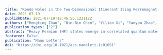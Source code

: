 ```yaml
---
title: "Kondo Holes in the Two-Dimensional Itinerant Ising Ferromagnet Fe3GeTe2"
date: 2021-07-19
publishDate: 2021-07-19T12:46:56.123112Z
authors: ["Mengting Zhao", "Bin-Bin Chen", "Yilian Xi", "Yanyan Zhao", "Hang Xu", "Hongrun Zhang", "Ningyan Cheng", "Haifeng Feng", "Jincheng Zhuang", "Feng Pan", "Xun Xu", "Weichang Hao", "Wei Li", "Si Zhou", "Shi Xue Dou", and "Yi Du"]
publication_types: ["2"]
abstract: "Heavy Fermion (HF) states emerge in correlated quantum materials due to the intriguing interplay between localized magnetic moments and itinerant electrons but rarely appear in 3d-electron systems due to high itinerancy of d-electrons. An itinerant Kondo–Ising model is established to reproduce the experimental results, explains the microscopic origin of the d-electron HF states in Fe3GeTe2, and inspires future studies of the enriched quantum many-body effects with Kondo holes."
featured: False
publication: "Nano Letters"
doi: "https://doi.org/10.1021/acs.nanolett.1c01661"
---
```



